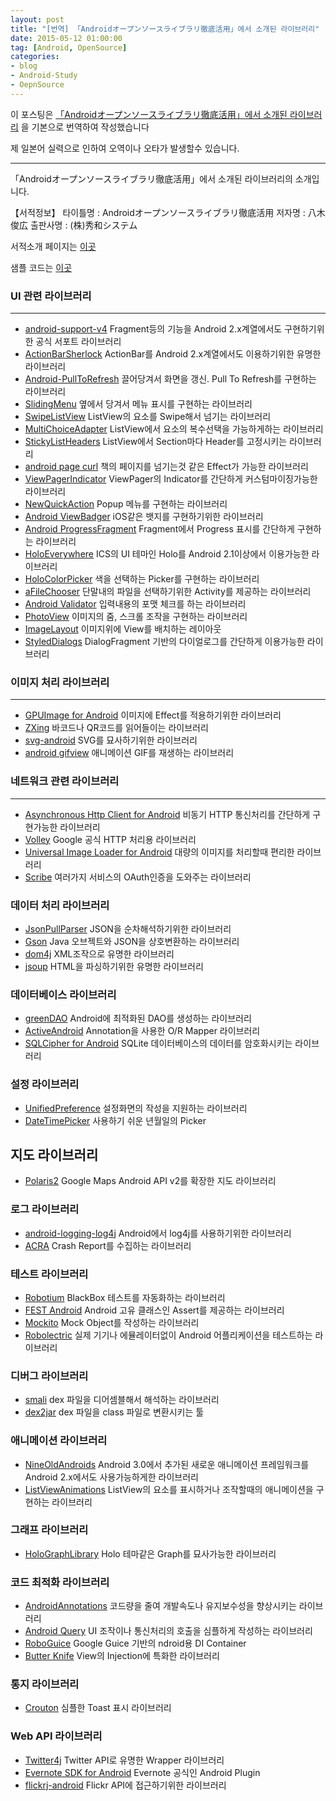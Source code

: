 ```yaml
---
layout: post
title: "[번역] 「Androidオープンソースライブラリ徹底活用」에서 소개된 라이브러리"
date: 2015-05-12 01:00:00
tag: [Android, OpenSource]
categories:
- blog
- Android-Study
- OepnSource
---
```


이 포스팅은 [「Androidオープンソースライブラリ徹底活用」에서 소개된 라이브러리](http://qiita.com/matsu911/items/28198f95026e00df73d1) 을 기본으로 번역하여 작성했습니다

제 일본어 실력으로 인하여 오역이나 오타가 발생할수 있습니다.

<!--more-->

- - -

「Androidオープンソースライブラリ徹底活用」에서 소개된 라이브러리의 소개입니다.

【서적정보】
타이틀명 : Androidオープンソースライブラリ徹底活用
저자명 : 八木俊広
출판사명 : (株)秀和システム

서적소개 페이지는 [이곳](http://www.shuwasystem.co.jp/products/7980html/4002.html)

샘플 코드는 [이곳](https://github.com/android-opensource-library-56/android-opensource-library-56)

### UI 관련 라이브러리

- - -

- [android-support-v4](http://developer.android.com/tools/support-library/index.html) Fragment등의 기능을 Android 2.x계열에서도 구현하기위한 공식 서포트 라이브러리
- [ActionBarSherlock](https://github.com/JakeWharton/ActionBarSherlock) ActionBar를 Android 2.x계열에서도 이용하기위한 유명한 라이브러리
- [Android-PullToRefresh](https://github.com/chrisbanes/Android-PullToRefresh) 끌어당겨서 화면을 갱신. Pull To Refresh를 구현하는 라이브러리
- [SlidingMenu](https://github.com/jfeinstein10/SlidingMenu) 옆에서 당겨서 메뉴 표시를 구현하는 라이브러리
- [SwipeListView](https://github.com/47deg/android-swipelistview) ListView의 요소를 Swipe해서 넘기는 라이브러리
- [MultiChoiceAdapter](https://github.com/ManuelPeinado/MultiChoiceAdapter) ListView에서 요소의 복수선택을 가능하게하는 라이브러리
- [StickyListHeaders](https://github.com/emilsjolander/StickyListHeaders) ListView에서 Section마다 Header를 고정시키는 라이브러리
- [android page curl](https://code.google.com/p/android-page-curl/) 책의 페이지를 넘기는것 같은 Effect가 가능한 라이브러리
- [ViewPagerIndicator](https://github.com/JakeWharton/Android-ViewPagerIndicator) ViewPager의 Indicator를 간단하게 커스텀마이징가능한 라이브러리
- [NewQuickAction](https://github.com/lorensiuswlt/NewQuickAction) Popup 메뉴를 구현하는 라이브러리
- [Android ViewBadger](https://github.com/jgilfelt/android-viewbadger) iOS같은 뱃지를 구현하기위한 라이브러리
- [Android ProgressFragment](https://github.com/johnkil/Android-ProgressFragment) Fragment에서 Progress 표시를 간단하게 구현하는 라이브러리
- [HoloEverywhere](https://github.com/Prototik/HoloEverywhere) ICS의 UI 테마인 Holo를 Android 2.1이상에서 이용가능한 라이브러리
- [HoloColorPicker](https://github.com/LarsWerkman/HoloColorPicker) 색을 선택하는 Picker를 구현하는 라이브러리
- [aFileChooser](https://github.com/iPaulPro/aFileChooser) 단말내의 파일을 선택하기위한 Activity를 제공하는 라이브러리
- [Android Validator](https://github.com/throrin19/Android-Validator) 입력내용의 포맷 체크를 하는 라이브러리
- [PhotoView](https://github.com/chrisbanes/PhotoView) 이미지의 줌, 스크롤 조작을 구현하는 라이브러리
- [ImageLayout](https://github.com/ManuelPeinado/ImageLayout) 이미지위에 View를 배치하는 레이아웃
- [StyledDialogs](https://github.com/inmite/android-styled-dialogs) DialogFragment 기반의 다이얼로그를 간단하게 이용가능한 라이브러리

### 이미지 처리 라이브러리

- - -

- [GPUImage for Android](https://github.com/CyberAgent/android-gpuimage) 이미지에 Effect를 적용하기위한 라이브러리
- [ZXing](https://code.google.com/p/zxing/) 바코드나 QR코드를 읽어들이는 라이브러리
- [svg-android](https://code.google.com/p/svg-android/) SVG를 묘사하기위한 라이브러리
- [android gifview](https://code.google.com/p/android-gifview/) 애니메이션 GIF를 재생하는 라이브러리

### 네트워크 관련 라이브러리

- - -

- [Asynchronous Http Client for Android](https://github.com/loopj/android-async-http) 비동기 HTTP 통신처리를 간단하게 구현가능한 라이브러리
- [Volley](https://android.googlesource.com/platform/frameworks/volley/) Google 공식 HTTP 처리용 라이브러리
- [Universal Image Loader for Android](https://github.com/nostra13/Android-Universal-Image-Loader) 대량의 이미지를 처리할때 편리한 라이브러리
- [Scribe](https://github.com/fernandezpablo85/scribe-java) 여러가지 서비스의 OAuth인증을 도와주는 라이브러리

### 데이터 처리 라이브러리

- [JsonPullParser](https://github.com/vvakame/JsonPullParser) JSON을 순차해석하기위한 라이브러리
- [Gson](https://code.google.com/p/google-gson/) Java 오브젝트와 JSON을 상호변환하는 라이브러리
- [dom4j](https://code.google.com/p/dom4j-android/) XML조작으로 유명한 라이브러리
- [jsoup](https://github.com/jhy/jsoup/) HTML을 파싱하기위한 유명한 라이브러리

### 데이터베이스 라이브러리

- [greenDAO](https://github.com/greenrobot/greenDAO) Android에 최적화된 DAO를 생성하는 라이브러리
- [ActiveAndroid](https://github.com/pardom/ActiveAndroid) Annotation을 사용한 O/R Mapper 라이브러리
- [SQLCipher for Android](https://github.com/sqlcipher/sqlcipher) SQLite 데이터베이스의 데이터를 암호화시키는 라이브러리

### 설정 라이브러리

- [UnifiedPreference](https://github.com/saik0/UnifiedPreference) 설정화면의 작성을 지원하는 라이브러리
- [DateTimePicker](https://github.com/flavienlaurent/datetimepicker) 사용하기 쉬운 년월일의 Picker

## 지도 라이브러리

- [Polaris2](https://github.com/cyrilmottier/Polaris2) Google Maps Android API v2를 확장한 지도 라이브러리

### 로그 라이브러리

- [android-logging-log4j](https://code.google.com/p/android-logging-log4j/) Android에서 log4j를 사용하기위한 라이브러리
- [ACRA](https://github.com/ACRA/acra) Crash Report를 수집하는 라이브러리

### 테스트 라이브러리

- [Robotium](https://code.google.com/p/robotium/) BlackBox 테스트를 자동화하는 라이브러리
- [FEST Android](https://github.com/square/fest-android) Android 고유 클래스인 Assert를 제공하는 라이브러리
- [Mockito](https://code.google.com/p/mockito/) Mock Object를 작성하는 라이브러리
- [Robolectric](https://github.com/robolectric/robolectric) 실제 기기나 에뮬레이터없이 Android 어플리케이션을 테스트하는 라이브러리

### 디버그 라이브러리

- [smali](https://code.google.com/p/smali/) dex 파일을 디어셈블해서 해석하는 라이브러리
- [dex2jar](https://code.google.com/p/dex2jar/) dex 파일을 class 파일로 변환시키는 툴

### 애니메이션 라이브러리

- [NineOldAndroids](https://github.com/JakeWharton/NineOldAndroids) Android 3.0에서 추가된 새로운 애니메이션 프레임워크를 Android 2.x에서도 사용가능하게한 라이브러리
- [ListViewAnimations](https://github.com/nhaarman/ListViewAnimations) ListView의 요소를 표시하거나 조작할때의 애니메이션을 구현하는 라이브러리

### 그래프 라이브러리

- [HoloGraphLibrary](https://bitbucket.org/danielnadeau/holographlibrary) Holo 테마같은 Graph를 묘사가능한 라이브러리

### 코드 최적화 라이브러리

- [AndroidAnnotations](https://github.com/excilys/androidannotations) 코드량을 줄여 개발속도나 유지보수성을 향상시키는 라이브러리
- [Android Query](https://code.google.com/p/android-query/) UI 조작이나 통신처리의 호출을 심플하게 작성하는 라이브러리
- [RoboGuice](https://github.com/roboguice/roboguice) Google Guice 기반의 ndroid용 DI Container
- [Butter Knife](https://github.com/JakeWharton/butterknife) View의 Injection에 특화한 라이브러리

### 통지 라이브러리

- [Crouton](https://github.com/keyboardsurfer/Crouton) 심플한 Toast 표시 라이브러리

### Web API 라이브러리

- [Twitter4j](https://github.com/yusuke/twitter4j/) Twitter API로 유명한 Wrapper 라이브러리
- [Evernote SDK for Android](https://github.com/evernote/evernote-sdk-android) Evernote 공식인 Android Plugin
- [flickrj-android](https://code.google.com/p/flickrj-android/) Flickr API에 접근하기위한 라이브러리
